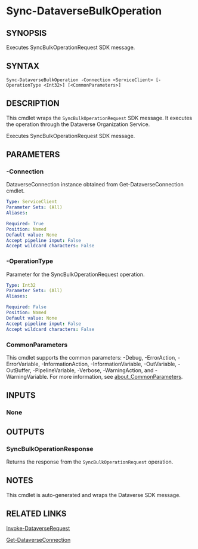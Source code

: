 # Sync-DataverseBulkOperation

## SYNOPSIS
Executes SyncBulkOperationRequest SDK message.

## SYNTAX

```
Sync-DataverseBulkOperation -Connection <ServiceClient> [-OperationType <Int32>] [<CommonParameters>]
```

## DESCRIPTION

This cmdlet wraps the `SyncBulkOperationRequest` SDK message. It executes the operation through the Dataverse Organization Service.

Executes SyncBulkOperationRequest SDK message.

## PARAMETERS

### -Connection
DataverseConnection instance obtained from Get-DataverseConnection cmdlet.

```yaml
Type: ServiceClient
Parameter Sets: (All)
Aliases:

Required: True
Position: Named
Default value: None
Accept pipeline input: False
Accept wildcard characters: False
```
### -OperationType
Parameter for the SyncBulkOperationRequest operation.

```yaml
Type: Int32
Parameter Sets: (All)
Aliases:

Required: False
Position: Named
Default value: None
Accept pipeline input: False
Accept wildcard characters: False
```
### CommonParameters
This cmdlet supports the common parameters: -Debug, -ErrorAction, -ErrorVariable, -InformationAction, -InformationVariable, -OutVariable, -OutBuffer, -PipelineVariable, -Verbose, -WarningAction, and -WarningVariable. For more information, see [about_CommonParameters](http://go.microsoft.com/fwlink/?LinkID=113216).

## INPUTS

### None

## OUTPUTS

### SyncBulkOperationResponse

Returns the response from the `SyncBulkOperationRequest` operation.

## NOTES

This cmdlet is auto-generated and wraps the Dataverse SDK message.

## RELATED LINKS

[Invoke-DataverseRequest](Invoke-DataverseRequest.md)

[Get-DataverseConnection](Get-DataverseConnection.md)
